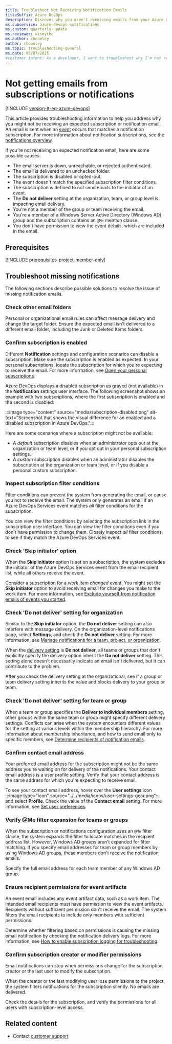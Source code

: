 ```yaml
---
title: Troubleshoot Not Receiving Notification Emails
titleSuffix: Azure DevOps
description: Discover why you aren't receiving emails from your Azure DevOps notification subscriptions and fix the problem.
ms.subservice: azure-devops-notifications
ms.custom: quarterly-update
ms.reviewer: wismythe
ms.author: chcomley
author: chcomley
ms.topic: troubleshooting-general
ms.date: 05/07/2025
#customer intent: As a developer, I want to troubleshoot why I'm not receiving emails from my notifications or subscriptions so I can fix the problem.
---
```


# Not getting emails from subscriptions or notifications

[!INCLUDE [version-lt-eq-azure-devops](../../includes/version-lt-eq-azure-devops.md)]

This article provides troubleshooting information to help you address why you might not be receiving an expected subscription or notification email. An email is sent when an [event](oob-supported-event-types.md) occurs that matches a notification subscription. For more information about notification subscriptions, see the [notifications overview](about-notifications.md).

If you're not receiving an expected notification email, here are some possible causes:

* The email server is down, unreachable, or rejected authenticated.
* The email is delivered to an unchecked folder.
* The subscription is disabled or opted-out.
* The event doesn't match the specified subscription filter conditions.
* The subscription is defined to not send emails to the initiator of an event.
* The **Do not deliver** setting at the organization, team, or group level is impacting email delivery.
* You're not a member of the group or team receiving the email.
* You're a member of a Windows Server Active Directory (Windows AD) group and the subscription contains an `@Me` mention clause.
* You don't have permission to view the event details, which are included in the email.

## Prerequisites

[!INCLUDE [prerequisites-project-member-only](../../includes/prerequisites-project-member-only.md)]

## Troubleshoot missing notifications

The following sections describe possible solutions to resolve the issue of missing notification emails.

### Check other email folders

Personal or organizational email rules can affect message delivery and change the target folder. Ensure the expected email isn't delivered to a different email folder, including the Junk or Deleted Items folders.

### Confirm subscription is enabled

Different **Notification** settings and configuration scenarios can disable a subscription. Make sure the subscription is enabled as expected. In your personal subscriptions, locate the subscription for which you're expecting to receive the email. For more information, see [Open your personal subscriptions](navigating-the-ui.md#open-person-level).

Azure DevOps displays a disabled subscription as grayed (not available) in the **Notification** settings user interface. The following screenshot shows an example with two subscriptions, where the first subscription is enabled and the second is disabled:

:::image type="content" source="media/subscription-disabled.png" alt-text="Screenshot that shows the visual difference for an enabled and a disabled subscription in Azure DevOps.":::

Here are some scenarios where a subscription might not be available:

- A _default_ subscription disables when an administrator opts out at the organization or team level, or if you opt out in your personal subscription settings.
- A _custom_ subscription disables when an administrator disables the subscription at the organization or team level, or if you disable a personal custom subscription.

### Inspect subscription filter conditions

Filter conditions can prevent the system from generating the email, or cause you not to receive the email. The system only generates an email if an Azure DevOps Services event matches _all_ filter conditions for the subscription.

You can view the filter conditions by selecting the subscription link in the subscription user interface. You can view the filter conditions even if you don't have permission to change them. Closely inspect _all_ filter conditions to see if they match the Azure DevOps Services event.

### Check 'Skip initiator' option

When the **Skip initiator** option is set on a subscription, the system excludes the initiator of the Azure DevOps Services event from the email recipient list, while all others receive the event.

Consider a subscription for a _work item changed_ event. You might set the **Skip initiator** option to avoid receiving email for changes you make to the work item. For more information, see [Exclude yourself from notification emails of events you started](exclude-self-from-email.md).

### Check 'Do not deliver' setting for organization

Similar to the **Skip initiator** option, the **Do not deliver** setting can also interfere with message delivery. On the organization-level notifications page, select **Settings**, and check the **Do not deliver** setting. For more information, see [Manage notifications for a team, project, or organization](manage-team-group-global-organization-notifications.md).

When the [delivery setting](#check-do-not-deliver-setting-for-team-or-group) is **Do not deliver**, all teams or groups that don't explicitly specify the delivery option inherit the **Do not deliver** setting. This setting alone doesn't necessarily indicate an email isn't delivered, but it can contribute to the problem.

After you check the delivery setting at the organizational, see if a group or team delivery setting inherits the value and blocks delivery to your group or team.

### Check 'Do not deliver' setting for team or group

When a team or group specifies the **Deliver to individual members** setting, other groups within the same team or group might specify different delivery settings. Conflicts can arise when the system encounters different values for the setting at various levels within the membership hierarchy. For more information about membership inheritance, and how to send email only to specific members, see [Determine recipients of notification emails](concepts-email-recipients.md).

### Confirm contact email address

Your preferred email address for the subscription might not be the same address you're waiting on for delivery of the notifications. Your contact email address is a user profile setting. Verify that your contact address is the same address for which you're expecting to receive email.

To see your contact email address, hover over the **User settings** icon :::image type="icon" source="../../media/icons/user-settings-gear.png"::: and select **Profile**. Check the value of the **Contact email** setting. For more information, see [Set user preferences](../../organizations/settings/set-your-preferences.md).

### Verify @Me filter expansion for teams or groups

When the subscription or notifications configuration uses an `@Me` filter clause, the system expands the filter to locate matches in the recipient address list. However, Windows AD groups aren't expanded for filter matching. If you specify email addresses for team or group members by using Windows AD groups, these members don't receive the notification emails.

Specify the full email address for each team member of any Windows AD group.

### Ensure recipient permissions for event artifacts

An event email includes any event artifact data, such as a work item. The intended email recipients must have permission to view the event artifacts. Recipients without sufficient permission don't receive the email. The system filters the email recipients to include only members with sufficient permissions.

Determine whether filtering based on permissions is causing the missing email notification by checking the notification delivery logs. For more information, see [How to enable subscription logging for troubleshooting](use-subscription-logging.md).

### Confirm subscription creator or modifier permissions

Email notifications can stop when permissions change for the subscription creator or the last user to modify the subscription.

When the creator or the last modifying user lose permissions to the project, the system filters notifications for the subscription silently. No emails are delivered.

Check the details for the subscription, and verify the permissions for all users with subscription-level access.

## Related content

- Contact [customer support](../../user-guide/provide-feedback.md)
